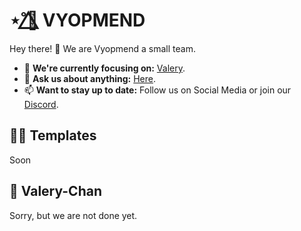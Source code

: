 # ⋆˚🌺⃤ VYOPMEND
Hey there! 👋
We are Vyopmend a small team.
- 🎯 **We're currently focusing on:** [Valery](#-valery-chan).
- 💬 **Ask us about anything:** [Here](https://discord.gg/XjTgpFWgjS).
- 📫 **Want to stay up to date:** Follow us on Social Media or join our [Discord](https://discord.gg/XjTgpFWgjS).

## 🧑‍🏫 Templates
Soon

## 🌺 Valery-Chan
Sorry, but we are not done yet.
